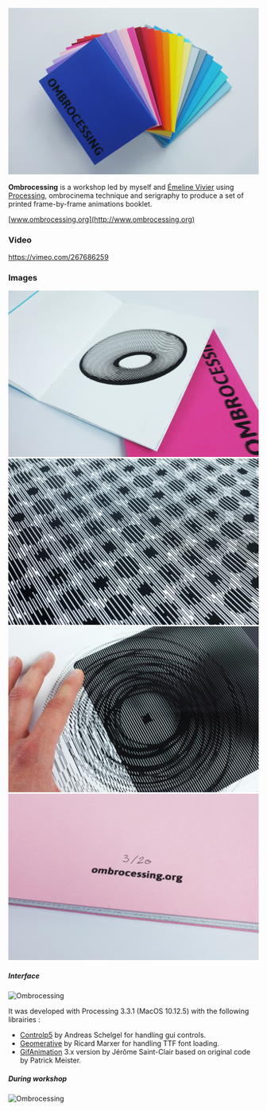 ![Ombrocessing](https://github.com/v3ga/v3ga.github.io/blob/master/Images/Ombrocessing/OMBROCESSING-shooting-2.JPG)

**Ombrocessing** is a workshop led by myself and [Émeline Vivier](https://www.atelierserrejoint.com/) using [Processing](http://www.processing.org), ombrocinema technique and serigraphy to produce a set of printed frame-by-frame animations booklet.

[www.ombrocessing.org](http://www.ombrocessing.org)

### Video
https://vimeo.com/267686259

### Images
![Ombrocessing](https://github.com/v3ga/v3ga.github.io/blob/master/Images/Ombrocessing/OMBROCESSING-shooting-10.JPG)
![Ombrocessing](https://github.com/v3ga/v3ga.github.io/blob/master/Images/Ombrocessing/OMBROCESSING-shooting-12.JPG)
![Ombrocessing](https://github.com/v3ga/v3ga.github.io/blob/master/Images/Ombrocessing/OMBROCESSING-shooting-13.JPG)
![Ombrocessing](https://github.com/v3ga/v3ga.github.io/blob/master/Images/Ombrocessing/OMBROCESSING-shooting-21.JPG)

##### Interface
![Ombrocessing](processing/Ombrocessing/data/images/interface.png)

It was developed with Processing 3.3.1 (MacOS 10.12.5) with the following librairies : 
* [Controlp5](http://www.sojamo.de/libraries/controlP5/) by Andreas Schelgel for handling gui controls.
* [Geomerative](http://www.ricardmarxer.com/geomerative/) by Ricard Marxer for handling TTF font loading.
* [GifAnimation](https://github.com/01010101/GifAnimation) 3.x version by Jérôme Saint-Clair based on original code by Patrick Meister. 

##### During workshop
![Ombrocessing](processing/Ombrocessing/data/images/ombrocessing-logo-serigraphie.jpg)



